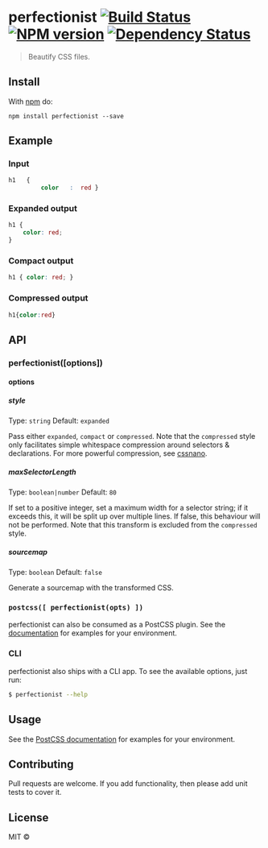 # perfectionist [![Build Status](https://travis-ci.org/ben-eb/perfectionist.svg?branch=master)][ci] [![NPM version](https://badge.fury.io/js/perfectionist.svg)][npm] [![Dependency Status](https://gemnasium.com/ben-eb/perfectionist.svg)][deps]

> Beautify CSS files.

## Install

With [npm](https://npmjs.org/package/perfectionist) do:

```
npm install perfectionist --save
```

## Example

### Input

```css
h1   {
         color   :  red }
```

### Expanded output

```css
h1 {
    color: red;
}
```

### Compact output

```css
h1 { color: red; }
```

### Compressed output

```css
h1{color:red}
```

## API

### perfectionist([options])

#### options

##### style

Type: `string`
Default: `expanded`

Pass either `expanded`, `compact` or `compressed`. Note that the `compressed`
style only facilitates simple whitespace compression around selectors &
declarations. For more powerful compression, see [cssnano].

##### maxSelectorLength

Type: `boolean|number`
Default: `80`

If set to a positive integer, set a maximum width for a selector string; if
it exceeds this, it will be split up over multiple lines. If false, this
behaviour will not be performed. Note that this transform is excluded from the
`compressed` style.

##### sourcemap

Type: `boolean`
Default: `false`

Generate a sourcemap with the transformed CSS.

### `postcss([ perfectionist(opts) ])`

perfectionist can also be consumed as a PostCSS plugin. See the
[documentation](https://github.com/postcss/postcss#usage) for examples for
your environment.

### CLI

perfectionist also ships with a CLI app. To see the available options, just run:

```sh
$ perfectionist --help
```

## Usage

See the [PostCSS documentation](https://github.com/postcss/postcss#usage) for
examples for your environment.

## Contributing

Pull requests are welcome. If you add functionality, then please add unit tests
to cover it.

## License

MIT © [](http://beneb.info)

[ci]:      https://travis-ci.org/ben-eb/perfectionist
[cssnano]: https://github.com/ben-eb/cssnano
[deps]:    https://gemnasium.com/ben-eb/perfectionist
[npm]:     http://badge.fury.io/js/perfectionist
[postcss]: https://github.com/postcss/postcss
